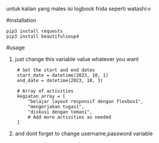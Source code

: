 untuk kalian yang males isi logbook frida seperti watashi:v

#installation

```
pip3 install requests
pip3 install beautifulsoup4
```

#usage

1. just change this variable value whatever you want

```
    # Set the start and end dates
    start_date = datetime(2023, 10, 1)
    end_date = datetime(2023, 10, 3)

    # Array of activities
    kegiatan_array = [
        "belajar layout responsif dengan flexbox1",
        "mengerjakan tugas1",
        "diskusi dengan teman1",
        # Add more activities as needed
    ]
```

2. and dont forget to change username,password variable
